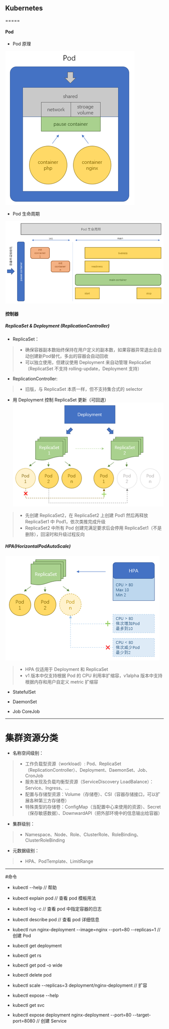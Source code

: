 ## Kubernetes
=====
#### Pod
+ Pod 原理

![Pod原理](pod.png)

+ Pod 生命周期

![Pod生命周期](pod-lifecycle.png)

#### 控制器
##### ReplicaSet & Deployment (ReplicationController)
* ReplicaSet：
> * 确保容器副本数始终保持在用户定义的副本数，如果容器异常退出会自动创建新Pod替代，多出的容器会自动回收
> * 可以独立使用，但建议使用 Deployment 来自动管理 ReplicaSet（ReplicatSet 不支持 rolling-update，Deployment 支持）

* ReplicationController:
> * 旧版，与 ReplicaSet 本质一样，但不支持集合式的 selector

* 用 Deployment 控制 ReplicaSet 更新（可回退）
![用 Deployment 控制 ReplicaSet 更新（可回退）](deployment-replicaset.png)
> * 先创建 ReplicaSet2，在 ReplicaSet2 上创建 Pod1 然后再释放 ReplicaSet1 中 Pod1，依次类推完成升级
> * ReplicaSet2 中所有 Pod 创建完满足要求后会停用 ReplicaSet1（不是删除），回滚时和升级过程反向
>

##### HPA(HorizontalPodAutoScale)
![HPA原理](hpa.png)
> * HPA 仅适用于 Deployment 和 ReplicaSet
> * v1 版本中仅支持根据 Pod 的 CPU 利用率扩缩容，v1alpha 版本中支持根据内存和用户自定义 metric 扩缩容

+ StatefulSet


+ DaemonSet

+ Job CoreJob

-----
# 集群资源分类
+ 名称空间级别：
> + 工作负载型资源（workload）: Pod、ReplicaSet（ReplicationController）、Deployment、DaemonSet、Job、CronJob
> + 服务发现及负载均衡型资源（ServiceDiscovery LoadBalance）：Service、Ingress、...
> + 配置与存储型资源：Volume（存储卷）、CSI（容器存储接口，可以扩展各种第三方存储卷）
> + 特殊类型的存储卷：ConfigMap（当配置中心来使用的资源）、Secret（保存敏感数据）、DownwardAPI（把外部环境中的信息输出给容器）

+ 集群级别：
> + Namespace、Node、Role、ClusterRole、RoleBinding、ClusterRoleBinding

+ 元数据级别：
> + HPA、PodTemplate、LimitRange

-----
#命令

+ kubectl --help // 帮助

+ kubectl explain pod // 查看 pod 模板用法

+ kubectl log <pod name> -c <container name> // 查看 pod 中指定容器的日志

+ kubectl describe pod <pod name> // 查看 pod 详细信息

+ kubectl run nginx-deployment --image=nginx --port=80 --replicas=1 // 创建 Pod

+ kubectl get deployment

+ kubectl get rs

+ kubectl get pod -o wide

+ kubectl delete pod <pod name>

+ kubectl scale --replicas=3 deployment/nginx-deployment // 扩容

+ kubectl expose --help

+ kubectl get svc

+ kubectl expose deployment nginx-deployment --port=80 --target-port=8080 // 创建 Service

